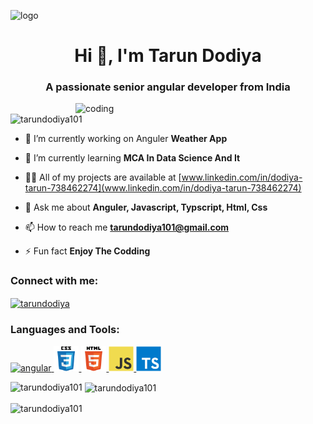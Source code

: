 ![logo](https://github.com/Tarundodiya101/Tarundodiya101/blob/main/Black%20Gold%20Rustic%20Artisinal%20Outdoor%20Graduation%20Banner.png)
<h1 align="center">Hi 👋, I'm Tarun Dodiya</h1>
<h3 align="center">A passionate senior angular developer from India</h3>

<img align="right" alt="coding" width="400" src="https://media.tenor.com/NOYF3f82b_gAAAAC/programmer.gif">
<p align="left"> <img src="https://komarev.com/ghpvc/?username=tarundodiya101&label=Profile%20views&color=0e75b6&style=flat" alt="tarundodiya101" /> </p>

- 🔭 I’m currently working on Anguler **Weather App**

- 🌱 I’m currently learning **MCA In Data Science And It**

- 👨‍💻 All of my projects are available at [www.linkedin.com/in/dodiya-tarun-738462274](www.linkedin.com/in/dodiya-tarun-738462274)

- 💬 Ask me about **Anguler, Javascript, Typscript, Html, Css**

- 📫 How to reach me **tarundodiya101@gmail.com**

- ⚡ Fun fact **Enjoy The Codding**

<h3 align="left">Connect with me:</h3>
<p align="left">
<a href="https://linkedin.com/in/tarundodiya" target="blank"><img align="center" src="https://raw.githubusercontent.com/rahuldkjain/github-profile-readme-generator/master/src/images/icons/Social/linked-in-alt.svg" alt="tarundodiya" height="30" width="40" /></a>
</p>

<h3 align="left">Languages and Tools:</h3>
<p align="left"> <a href="https://angular.io" target="_blank" rel="noreferrer"> <img src="https://angular.io/assets/images/logos/angular/angular.svg" alt="angular" width="40" height="40"/> </a> <a href="https://www.w3schools.com/css/" target="_blank" rel="noreferrer"> <img src="https://raw.githubusercontent.com/devicons/devicon/master/icons/css3/css3-original-wordmark.svg" alt="css3" width="40" height="40"/> </a> <a href="https://www.w3.org/html/" target="_blank" rel="noreferrer"> <img src="https://raw.githubusercontent.com/devicons/devicon/master/icons/html5/html5-original-wordmark.svg" alt="html5" width="40" height="40"/> </a> <a href="https://developer.mozilla.org/en-US/docs/Web/JavaScript" target="_blank" rel="noreferrer"> <img src="https://raw.githubusercontent.com/devicons/devicon/master/icons/javascript/javascript-original.svg" alt="javascript" width="40" height="40"/> </a> <a href="https://www.typescriptlang.org/" target="_blank" rel="noreferrer"> <img src="https://raw.githubusercontent.com/devicons/devicon/master/icons/typescript/typescript-original.svg" alt="typescript" width="40" height="40"/> </a> </p>

<p><img align="left" src="https://github-readme-stats.vercel.app/api/top-langs?username=tarundodiya101&show_icons=true&locale=en&layout=compact" alt="tarundodiya101" /></p>

<p>&nbsp;<img align="center" src="https://github-readme-stats.vercel.app/api?username=tarundodiya101&show_icons=true&locale=en" alt="tarundodiya101" /></p>

<p><img align="center" src="https://github-readme-streak-stats.herokuapp.com/?user=tarundodiya101&" alt="tarundodiya101" /></p>
